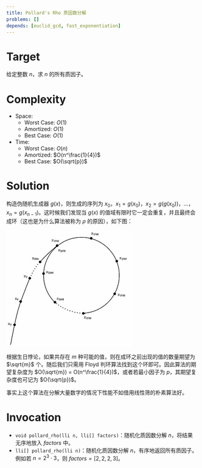 ```yaml
---
title: Pollard's Rho 质因数分解
problems: []
depends: [euclid_gcd, fast_exponentiation]
---
```


# Target

给定整数 $n$，求 $n$ 的所有质因子。

# Complexity

* Space:
  * Worst Case: $O(1)$
  * Amortized: $O(1)$
  * Best Case: $O(1)$
* Time:
  * Worst Case: $O(n)$
  * Amortized: $O(n^\frac{1}{4})$
  * Best Case: $O(\sqrt{p})$

# Solution

构造伪随机生成器 $g(x)$，则生成的序列为 $x_0$，$x_1 = g(x_0)$，$x_2 = g(g(x_0))$，$\ldots$，$x_n = g(x_{n-1})$。这时候我们发现当 $g(x)$ 的值域有限时它一定会重复，并且最终会成环（这也是为什么算法被称为 $\rho$ 的原因），如下图：

![Rho](./assets/pollard_rho_1.png)

根据生日悖论，如果共存在 $m$ 种可能的值，则在成环之前出现的值的数量期望为 $\sqrt{m}$ 个。随后我们只需用 Floyd 判环算法找到这个环即可。因此算法的期望复杂度为 $O(\sqrt{m}) = O(n^\frac{1}{4})$，或者若最小因子为 $p$，其期望复杂度也可记为 $O(\sqrt{p})$。

事实上这个算法在分解大量数字的情况下性能不如借用线性筛的朴素算法好。

# Invocation

* `void pollard_rho(lli n, lli[] factors)`：随机化质因数分解 $n$，将结果无序地放入 $factors$ 中。
* `lli[] pollard_rho(lli n)`：随机化质因数分解 $n$，有序地返回所有质因子。例如若 $n = 2^3 \cdot 3$，则 $factors = [2, 2, 2, 3]$。

